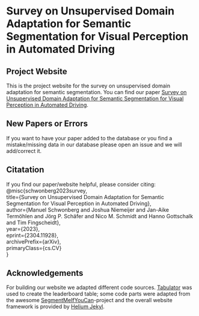 # Survey on Unsupervised Domain Adaptation for Semantic Segmentation for Visual Perception in Automated Driving
## Project Website
This is the project website for the survey on unsupervised domain adaptation for semantic segmentation. 
You can find our paper [Survey on Unsupervised Domain Adaptation for Semantic Segmentation for Visual Perception in Automated Driving](https://arxiv.org/abs/2304.11928). 

## New Papers or Errors
If you want to have your paper added to the database or you find a mistake/missing data in our database please open an issue and we will add/correct it. 

## Citatation
If you find our paper/website helpful, please consider citing: <br>
@misc{schwonberg2023survey,<br>
      title={Survey on Unsupervised Domain Adaptation for Semantic Segmentation for Visual Perception in Automated Driving}, <br>
      author={Manuel Schwonberg and Joshua Niemeijer and Jan-Aike Termöhlen and Jörg P. Schäfer and Nico M. Schmidt and Hanno Gottschalk and Tim Fingscheidt},<br>
      year={2023},<br>
      eprint={2304.11928},<br>
      archivePrefix={arXiv},<br>
      primaryClass={cs.CV}<br>
}

## Acknowledgements
For building our website we adapted different code sources. [Tabulator](https://github.com/olifolkerd/tabulator) was used to create the leaderboard table; some code parts were adapted from the awesome [SegmentMeIfYouCan](https://segmentmeifyoucan.com/)-project and the overall website framework is provided by [Helium Jekyl](https://github.com/heliumjk/heliumjk.github.io). 
